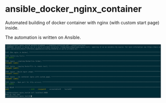 # ansible_docker_nginx_container
Automated building of docker container with nginx (with custom start page) inside.

The automation is written on Ansible.

![The results of execution Ansible script:](/screen_result.png)
